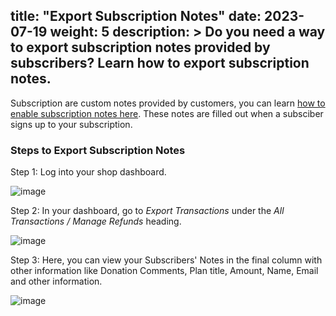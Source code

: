 title: "Export Subscription Notes"
date: 2023-07-19
weight: 5
description: >
 Do you need a way to export subscription notes provided by subscribers? Learn how to export subscription notes.
---

Subscription are custom notes provided by customers, you can learn [how to enable subscription notes here](https://docs.subscribie.co.uk/docs/tasks/collect-notes-from-customers). These notes are filled out when a subsciber signs up to your subscription.

### Steps to Export Subscription Notes

Step 1: Log into your shop dashboard.

![image](https://github.com/Subscribie/subscribie/assets/30567984/6b6292a5-3445-498b-9379-e2f148f46162)

Step 2: In your dashboard, go to *Export Transactions* under the *All Transactions / Manage Refunds* heading.

![image](https://github.com/Subscribie/subscribie/assets/30567984/d65a7ea5-7008-4138-8c7e-7ee5b4b172e6)

Step 3: Here, you can view your Subscribers' Notes in the final column with other information like Donation Comments, Plan title, Amount, Name, Email and other information.

![image](https://github.com/Subscribie/subscribie/assets/30567984/8a59b0b8-d050-45cd-915e-57ed451519cb)